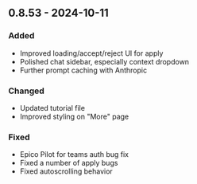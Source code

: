## 0.8.53 - 2024-10-11
### Added
* Improved loading/accept/reject UI for apply
* Polished chat sidebar, especially context dropdown
* Further prompt caching with Anthropic
### Changed
* Updated tutorial file
* Improved styling on "More" page
### Fixed
* Epico Pilot for teams auth bug fix
* Fixed a number of apply bugs
* Fixed autoscrolling behavior
